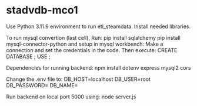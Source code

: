 # stadvdb-mco1

Use Python 3.11.9 environment to run etl_steamdata. Install needed libraries.

To run mysql convertion (last cell),
Run:
pip install sqlalchemy
pip install mysql-connector-python
and setup in mysql workbench:
Make a connection and set the credentials in the code.
Then execute:
CREATE DATABASE <dbname>;
USE <dbname>;

Dependencies for running backend:
npm install dotenv express mysql2 cors

Change the .env file to:
DB_HOST=localhost
DB_USER=root
DB_PASSWORD=<your password>
DB_NAME=<dbname>

Run backend on local port 5000 using:
node server.js
